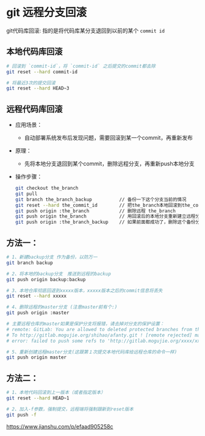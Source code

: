 # git 远程分支回滚

git代码库回滚: 指的是将代码库某分支退回到以前的某个 `commit id`

## 本地代码库回滚

```bash
# 回滚到 `commit-id`，将 `commit-id` 之后提交的commit都去除
git reset --hard commit-id

# 将最近3次的提交回滚
git reset --hard HEAD~3
```


## 远程代码库回滚

- 应用场景：
    - 自动部署系统发布后发现问题，需要回滚到某一个commit，再重新发布

- 原理：
    - 先将本地分支退回到某个commit，删除远程分支，再重新push本地分支
    
- 操作步骤：
    ```bash
    git checkout the_branch
    git pull
    git branch the_branch_backup          // 备份一下这个分支当前的情况
    git reset --hard the_commit_id        // 把the_branch本地回滚到the_commit_id
    git push origin :the_branch           // 删除远程 the_branch
    git push origin the_branch            // 用回滚后的本地分支重新建立远程分支
    git push origin :the_branch_backup    // 如果前面都成功了，删除这个备份分支
    ```

## 方法一：

```bash
# 1、新建backup分支 作为备份，以防万一
git branch backup

# 2、将本地的backup分支　推送到远程的backup
git push origin backup:backup

# 3、本地仓库彻底回退到xxxxx版本，xxxxx版本之后的commit信息将丢失
git reset --hard xxxxx

# 4、删除远程的master分支 (注意master前有个:)
git push origin :master

# 主要远程仓库的master如果是保护分支将报错，请去掉对分支的保护设置：
# remote: GitLab: You are allowed to deleted protected branches from this project. 
# To http://gitlab.mogujie.org/shihao/afanty.git ! [remote rejected] master (pre-receive hook declined) 
# error: failed to push some refs to 'http://gitlab.mogujie.org/xxxx/xxxx.git'

# 5、重新创建远程master分支(这跟第１次提交本地代码库给远程仓库的命令一样)
git push origin master

```


## 方法二：

```bash
# 1、本地代码回滚到上一版本（或者指定版本）
git reset --hard HEAD~1

# 2、加入-f参数，强制提交，远程端将强制跟新到reset版本
git push -f
```


https://www.jianshu.com/p/efaad905258c
